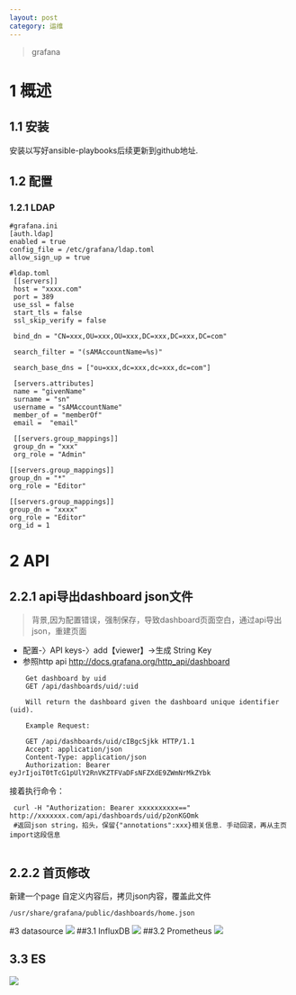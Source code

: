 ```yaml
---
layout: post
category: 运维
---
```


> grafana

# 1 概述
## 1.1 安装
安装以写好ansible-playbooks后续更新到github地址.
## 1.2 配置
### 1.2.1 LDAP

```
#grafana.ini
[auth.ldap]
enabled = true
config_file = /etc/grafana/ldap.toml
allow_sign_up = true

#ldap.toml
 [[servers]]
 host = "xxxx.com"
 port = 389
 use_ssl = false
 start_tls = false
 ssl_skip_verify = false

 bind_dn = "CN=xxx,OU=xxx,OU=xxx,DC=xxx,DC=xxx,DC=com"

 search_filter = "(sAMAccountName=%s)"

 search_base_dns = ["ou=xxx,dc=xxx,dc=xxx,dc=com"]

 [servers.attributes]
 name = "givenName"
 surname = "sn"
 username = "sAMAccountName"
 member_of = "memberOf"
 email =  "email"

 [[servers.group_mappings]]
 group_dn = "xxx"
 org_role = "Admin"

[[servers.group_mappings]]
group_dn = "*"
org_role = "Editor"

[[servers.group_mappings]]
group_dn = "xxxx"
org_role = "Editor"
org_id = 1
```
# 2 API
## 2.2.1 api导出dashboard json文件
> 背景,因为配置错误，强制保存，导致dashboard页面空白，通过api导出json，重建页面

- 配置-〉API keys-〉add【viewer】->生成 String Key
- 参照http api http://docs.grafana.org/http_api/dashboard
  
```
    Get dashboard by uid
    GET /api/dashboards/uid/:uid
    
    Will return the dashboard given the dashboard unique identifier (uid).
    
    Example Request:
    
    GET /api/dashboards/uid/cIBgcSjkk HTTP/1.1
    Accept: application/json
    Content-Type: application/json
    Authorization: Bearer eyJrIjoiT0tTcG1pUlY2RnVKZTFVaDFsNFZXdE9ZWmNrMkZYbk
```
接着执行命令：

```
 curl -H "Authorization: Bearer xxxxxxxxxx==" http://xxxxxxx.com/api/dashboards/uid/p2onKGOmk
 #返回json string，掐头，保留{"annotations":xxx}相关信息. 手动回滚，再从主页import这段信息
 
```
## 2.2.2 首页修改

新建一个page 自定义内容后，拷贝json内容，覆盖此文件

```
/usr/share/grafana/public/dashboards/home.json
```
#3 datasource
![](/assets/img//15456424790894.jpg)
##3.1 InfluxDB
![](/assets/img//15456425369483.jpg)
##3.2 Prometheus
![](/assets/img//15456426221695.jpg)

## 3.3 ES
![](/assets/img//15456426980265.jpg)
